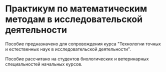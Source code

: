 # Практикум по математическим методам в исследовательской деятельности


Пособие предназначено для сопровождения курса "Технологии точных и естественных наук в исследовательской деятельности".

Пособие рассчитано на студентов биологических и ветеринарных специальностей начальных курсов.

